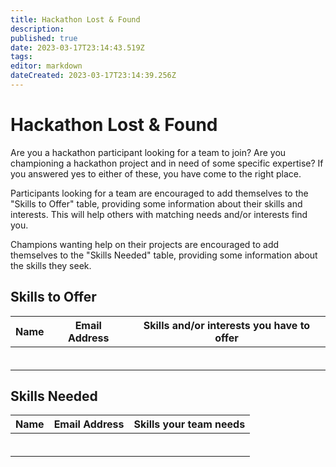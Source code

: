 ```yaml
---
title: Hackathon Lost & Found
description: 
published: true
date: 2023-03-17T23:14:43.519Z
tags: 
editor: markdown
dateCreated: 2023-03-17T23:14:39.256Z
---
```


# Hackathon Lost & Found

Are you a hackathon participant looking for a team to join?
Are you championing a hackathon project and in need of some specific expertise?
If you answered yes to either of these, you have come to the right place.

Participants looking for a team are encouraged to add themselves to the "Skills to Offer" table, providing some information about their skills and interests. This will help others with matching needs and/or interests find you.

Champions wanting help on their projects are encouraged to add themselves to the "Skills Needed" table, providing some information about the skills they seek.

## Skills to Offer

| Name           |  Email Address  |  Skills and/or interests you have to offer   |
|----------------|-----------------|----------------------------------------------|
|                |                 |                                              |
|                |                 |                                              |
|                |                 |                                              |
|                |                 |                                              |
|                |                 |                                              |
|                |                 |                                              |

## Skills Needed

| Name           |  Email Address  |  Skills your team needs   |
|----------------|-----------------|----------------------------------------------|
|                |                 |                                              |
|                |                 |                                              |
|                |                 |                                              |
|                |                 |                                              |
|                |                 |                                              |
|                |                 |                                              |